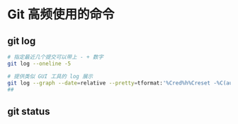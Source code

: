 # Git 高频使用的命令

## git log

```sh
# 指定最近几个提交可以带上 - + 数字
git log --oneline -5

# 提供类似 GUI 工具的 log 展示
git log --graph --date=relative --pretty=tformat:'%Cred%h%Creset -%C(auto)%d%Creset %s %Cgreen(%an %ad)%Creset'
##
```

## git status



<!-- ##



## 遇到的问题

Git Push 提示不支持具有 Socks5 方案的代理

### 场景

使用 Git Push 提交代码到远程服务器时提示了一个错误

```sh
fatal: NotSupportedException encountered.
   ServicePointManager 不支持具有 socks5 方案的代理
```

然而之后还是正常提交成功了，实际上问题是：

- 配置了本地的 socks5 的代理（ Shadowsocks 之类的代理软件）
- 配置了远程服务器 Git 服务端的 SSH
- 本地提交代码到远程服务器时使用的是 http / https 协议
  这三者只要有一个不满足就不会出现这个错误了

## 个性化提交：Git Emoji 指南

|        emoji        |        emoji 代码        |      commit 说明      |
| :-----------------: | :----------------------: | :-------------------: |
|     🎨 (调色板)     |         `:art:`          | 改进代码结构/代码格式 |
| ⚡️ (闪电)🐎 (赛马) |  `:zap:` `:racehorse:`   |       提升性能        |
|      🔥 (火焰)      |         `:fire:`         |    移除代码或文件     |
|      🐛 (bug)       |         `:bug:`          |       修复 bug        |
|     🚑 (急救车)     |      `:ambulance:`       |       重要补丁        |
|      ✨ (火花)      |       `:sparkles:`       |      引入新功能       |
|     📝 (备忘录)     |         `:memo:`         |       撰写文档        |
|      🚀 (火箭)      |        `:rocket:`        |       部署功能        |
|      💄 (口红)      |       `:lipstick:`       |  更新 UI 和样式文件   |
|      🎉 (庆祝)      |         `:tada:`         |       初次提交        |
|   ✅ (白色复选框)   |   `:white_check_mark:`   |       增加测试        |
|       🔒 (锁)       |         `:lock:`         |     修复安全问题      |
|      🍎 (苹果)      |        `:apple:`         |  修复 macOS 下的问题  |
|      🐧 (企鹅)      |       `:penguin:`        |  修复 Linux 下的问题  |
|      🏁 (旗帜)      |     `:checked_flag:`     | 修复 Windows 下的问题 |
|      🔖 (书签)      |       `:bookmark:`       |     发行/版本标签     |
|     🚨 (警车灯)     |    `:rotating_light:`    |   移除 linter 警告    |
|      🚧 (施工)      |     `:construction:`     |      工作进行中       |
|      💚 (绿心)      |     `:green_heart:`      |   修复 CI 构建问题    |
|    ⬇️ (下降箭头)    |      `:arrow_down:`      |       降级依赖        |
|    ⬆️ (上升箭头)    |       `:arrow_up:`       |       升级依赖        |
|      👷 (工人)      | `:construction_worker:`  |   添加 CI 构建系统    |
|      🔨 (锤子)      |        `:hammer:`        |       重大重构        |
|      ➖ (减号)      |   `:heavy_minus_sign:`   |     减少一个依赖      |
|      🐳 (鲸鱼)      |        `:whale:`         |    Docker 相关工作    |
|      ➕ (加号)      |   `:heavy_plug_sign:`    |     增加一个依赖      |
|      🔧 (扳手)      |        `:wrench:`        |     修改配置文件      |
|      🌐 (地球)      | `:globe_with_meridians:` |    国际化与本地化     |
|      ✏️ (铅笔)      |       `:pencil2:`        |       修复 typo       | -->

<!-- ## 参考

- [廖雪峰 Git 教程](https://www.liaoxuefeng.com/wiki/896043488029600/896827951938304)
- [高频使用的 Git 命令](https://juejin.im/post/5de8d849e51d455808332166)
- [个性化提交：Git Emoji 指南](https://gitmoji.carloscuesta.me/)
- [Git 资料汇总](https://github.com/xirong/my-git) -->
